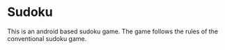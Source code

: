# Sudoku
This is an android based sudoku game. The game follows the rules of the conventional sudoku game.
